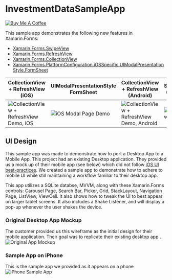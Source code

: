 # InvestmentDataSampleApp

<a href="https://www.buymeacoffee.com/bminnick" target="_blank"><img src="https://cdn.buymeacoffee.com/buttons/default-orange.png" alt="Buy Me A Coffee"  ></a>

This sample app demonstrates the following new features in Xamarin.Forms:
- [Xamarin.Forms.SwipeView](https://docs.microsoft.com/xamarin/xamarin-forms/user-interface/swipeview?WT.mc_id=investmentdatasampleapp-github-bramin)
- [Xamarin.Forms.RefreshView](https://docs.microsoft.com/xamarin/xamarin-forms/user-interface/refreshview?WT.mc_id=investmentdatasampleapp-github-bramin)
- [Xamarin.Forms.CollectionView](https://docs.microsoft.com/xamarin/xamarin-forms/user-interface/collectionview?WT.mc_id=investmentdatasampleapp-github-bramin)
- [Xamarin.Forms.PlatformConfiguration.iOSSpecific.UIModalPresentationStyle.FormSheet](https://docs.microsoft.com/xamarin/xamarin-forms/platform/ios/page-presentation-style?WT.mc_id=investmentdatasampleapp-github-bramin)

| CollectionView + RefreshView (iOS) | UIModalPresentationStyle FormSheet | CollectionView + RefreshView (Android) | SwipeView (Android) |
| ---------------------------------- | ---------------------------------- | ---------------------------------- | ------------------ |
| ![CollectionView + RefreshView Demo, iOS](https://user-images.githubusercontent.com/13558917/70351802-95d3e980-181e-11ea-9f34-357a687b5fe2.gif) | ![iOS Modal Page Demo](https://user-images.githubusercontent.com/13558917/70351803-95d3e980-181e-11ea-8435-ec4d5a3ec7fb.gif) | ![CollectionView + RefreshView Demo, Android](https://user-images.githubusercontent.com/13558917/70351805-966c8000-181e-11ea-9ea0-8cadfe0fd9a8.gif) | ![SwipeView Android](https://user-images.githubusercontent.com/13558917/70351804-966c8000-181e-11ea-990f-623a01a2ebda.gif) |

## UI Design

This sample app was made to demonstrate how to port a Desktop App to a Mobile App. This project had an existing Desktop application. They provided us a mock up of their mobile app (see below) which did not follow [iOS UI best-practices](https://developer.apple.com/library/ios/documentation/UserExperience/Conceptual/MobileHIG/). We created a sample app to demonstrate how to adhere to mobile UI while still maintaining a workflow familiar to their desktop app.

This app utilizes a SQLite databse, MVVM, along with these Xamarin.Forms controls: Carousel Page, Search Bar, Picker, Grid, StackLayout, Navigation Page, ListView, ViewCell. It also shows how to tweak the UI to best appear on larger tablet screens. It also includes a Shake Listener, and will display a pop-up whenever the user shakes the device.

### Original Desktop App Mockup
The customer provided us this wireframe as the initial design for their mobile application. Their goal was to replicate their existing desktop app .
![Original App Mockup](https://user-images.githubusercontent.com/13558917/57715612-02418e00-762c-11e9-9c45-d32c88c3aa56.png)

### Sample App on iPhone
This is the sample app we provided as it appears on a phone
![iPhone Sample App](https://user-images.githubusercontent.com/13558917/57715611-02418e00-762c-11e9-93cc-194aaa140ffc.gif)

